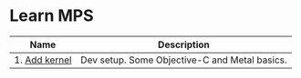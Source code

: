 # Learn MPS

Name | Description
-----|-------------
1\. [Add kernel](1_add/) | Dev setup. Some Objective-C and Metal basics.
